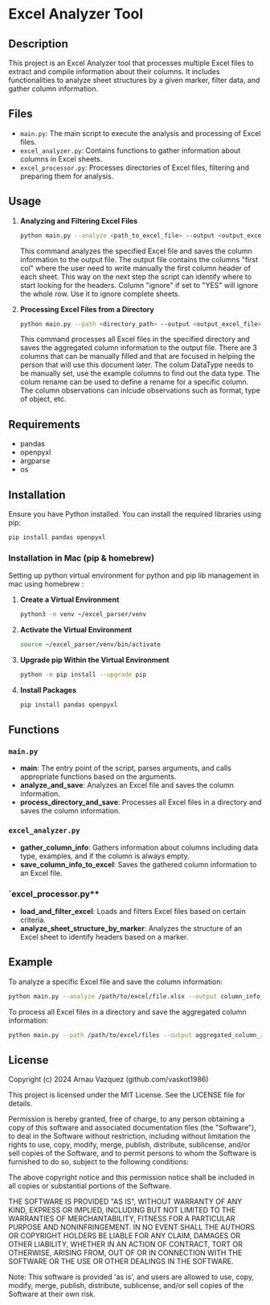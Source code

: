 # Excel Analyzer Tool

## Description
This project is an Excel Analyzer tool that processes multiple Excel files to extract and compile information about their columns. It includes functionalities to analyze sheet structures by a given marker, filter data, and gather column information.

## Files
- `main.py`: The main script to execute the analysis and processing of Excel files.
- `excel_analyzer.py`: Contains functions to gather information about columns in Excel sheets.
- `excel_processor.py`: Processes directories of Excel files, filtering and preparing them for analysis.

## Usage
1. **Analyzing and Filtering Excel Files**
   ```bash
   python main.py --analyze <path_to_excel_file> --output <output_excel_file>
   ```
   This command analyzes the specified Excel file and saves the column information to the output file.
   The output file contains the columns "first col" where the user need to write manually the first column header of each sheet. This way on the next step the script can identify where to start looking for the headers. Column "ignore" if set to "YES" will ignore the whole row. Use it to ignore complete sheets.

2. **Processing Excel Files from a Directory**
   ```bash
   python main.py --path <directory_path> --output <output_excel_file>
   ```
   This command processes all Excel files in the specified directory and saves the aggregated column information to the output file.
   There are 3 columns that can be manually filled and that are focused in helping the person that will use this document later.
   The colum DataType needs to be manually set, use the example columns to find out the data type. The colum rename can be used to define a rename for a specific column. The column observations can inlcude observations such as format, type of object, etc.

## Requirements
- pandas
- openpyxl
- argparse
- os

## Installation
Ensure you have Python installed. You can install the required libraries using pip:
```bash
pip install pandas openpyxl
```
### Installation in Mac (pip & homebrew)
Setting up python virtual environment for python and pip lib management in mac using homebrew :

1. **Create a Virtual Environment**
   ```bash
   python3 -m venv ~/excel_parser/venv
   ```

2. **Activate the Virtual Environment**
   ```bash
   source ~/excel_parser/venv/bin/activate
   ```
3. **Upgrade pip Within the Virtual Environment**
   ```bash
   python -m pip install --upgrade pip
   ```
4. **Install Packages**
   ```bash
   pip install pandas openpyxl
   ```

## Functions
### `main.py`
- **main**: The entry point of the script, parses arguments, and calls appropriate functions based on the arguments.
- **analyze_and_save**: Analyzes an Excel file and saves the column information.
- **process_directory_and_save**: Processes all Excel files in a directory and saves the column information.

### `excel_analyzer.py`
- **gather_column_info**: Gathers information about columns including data type, examples, and if the column is always empty.
- **save_column_info_to_excel**: Saves the gathered column information to an Excel file.

### `excel_processor.py**
- **load_and_filter_excel**: Loads and filters Excel files based on certain criteria.
- **analyze_sheet_structure_by_marker**: Analyzes the structure of an Excel sheet to identify headers based on a marker.

## Example
To analyze a specific Excel file and save the column information:
```bash
python main.py --analyze /path/to/excel/file.xlsx --output column_info_output.xlsx
```

To process all Excel files in a directory and save the aggregated column information:
```bash
python main.py --path /path/to/excel/files --output aggregated_column_info.xlsx
```

## License

Copyright (c) 2024 Arnau Vazquez (github.com/vaskot1986)

This project is licensed under the MIT License. See the LICENSE file for details.

Permission is hereby granted, free of charge, to any person obtaining a copy
of this software and associated documentation files (the "Software"), to deal
in the Software without restriction, including without limitation the rights
to use, copy, modify, merge, publish, distribute, sublicense, and/or sell
copies of the Software, and to permit persons to whom the Software is
furnished to do so, subject to the following conditions:

The above copyright notice and this permission notice shall be included in all
copies or substantial portions of the Software.

THE SOFTWARE IS PROVIDED "AS IS", WITHOUT WARRANTY OF ANY KIND, EXPRESS OR
IMPLIED, INCLUDING BUT NOT LIMITED TO THE WARRANTIES OF MERCHANTABILITY,
FITNESS FOR A PARTICULAR PURPOSE AND NONINFRINGEMENT. IN NO EVENT SHALL THE
AUTHORS OR COPYRIGHT HOLDERS BE LIABLE FOR ANY CLAIM, DAMAGES OR OTHER
LIABILITY, WHETHER IN AN ACTION OF CONTRACT, TORT OR OTHERWISE, ARISING FROM,
OUT OF OR IN CONNECTION WITH THE SOFTWARE OR THE USE OR OTHER DEALINGS IN THE
SOFTWARE.

Note: This software is provided 'as is', and users are allowed to use, copy,
modify, merge, publish, distribute, sublicense, and/or sell copies of the
Software at their own risk.

